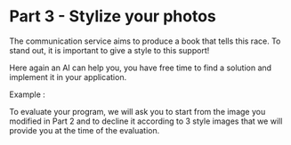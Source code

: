 # Part 3 - Stylize your photos

The communication service aims to produce a book that tells this race. To stand out, it is important to give a style to this support!

Here again an AI can help you, you have free time to find a solution and implement it in your application.

Example :



To evaluate your program, we will ask you to start from the image you modified in Part 2 and to decline it according to 3 style images that we will provide you at the time of the evaluation.